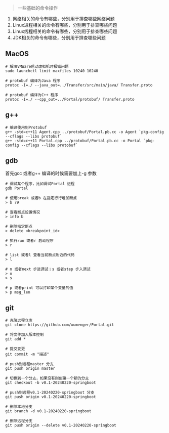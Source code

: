 >一些基础的命令操作

1. 网络相关的命令有哪些，分别用于排查哪些网络问题
2. Linux进程相关的命令有哪些，分别用于排查哪些问题
3. Linux线程相关的命令有哪些，分别用于排查哪些问题
4. JDK相关的命令有哪些，分别用于排查哪些问题


## MacOS

```shell
# 解决VMWare启动虚拟机时报错问题
sudo launchctl limit maxfiles 10240 10240

# protobuf 编译为Java 程序
protoc -I=./ --java_out=../Transfer/src/main/java/ Transfer.proto

# protobuf 编译为C++ 程序
protoc -I=./ --cpp_out=../Portal/protobuf/ Transfer.proto
```


## g++

```shell
# 编译使用到Protobuf
g++ -std=c++11 Agent.cpp ../protobuf/Portal.pb.cc -o Agent `pkg-config --cflags --libs protobuf`
g++ -std=c++11 Portal.cpp ../protobuf/Portal.pb.cc -o Portal `pkg-config --cflags --libs protobuf`
```


## gdb

首先gcc 或者g++ 编译的时候需要加上-g 参数

```shell
# 调试某个程序，比如调试Portal 进程
gdb Portal

# 使用break 或者b 在指定行行增加断点
> b 79

# 查看断点设置情况
> info b

# 删除指定断点
> delete <breakpoint_id>

# 执行run 或者r 启动程序
> r

# list 或者l 查看当前断点附近的代码
> l

# n 或者next 步进调试；s 或者step 步入调试
> n
> s

# p 或者print 可以打印某个变量的值
> p msg_len
```


## git

```shell
# 克隆远程仓库
git clone https://github.com/xumenger/Portal.git

# 将文件加入版本控制
git add *

# 提交变更
git commit -m "描述"

# push到远程master 分支
git push origin master

# 切换到一个分支，如果没有则创建一个新的分支
git checkout -b v0.1-20240220-springboot

# push到远程v0.1-20240220-springboot 分支
git push origin v0.1-20240220-springboot

# 删除本地分支
git branch -d v0.1-20240220-springboot

# 删除远程分支
git push origin --delete v0.1-20240220-springboot
```